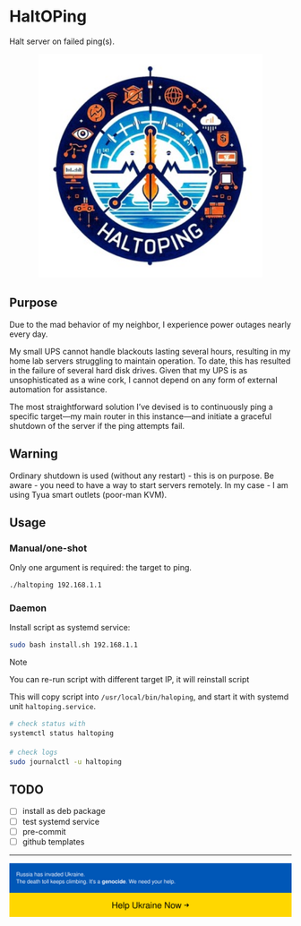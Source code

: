 # HaltOPing

Halt server on failed ping(s).

<p align="center">
    <img src="./img/haltoping_logo.jpg" width="400"/>
</p>

## Purpose

Due to the mad behavior of my neighbor, I experience power outages nearly every day.

My small UPS cannot handle blackouts lasting several hours, resulting in my home lab servers struggling to maintain operation. To date, this has resulted in the failure of several hard disk drives. Given that my UPS is as unsophisticated as a wine cork, I cannot depend on any form of external automation for assistance.

The most straightforward solution I’ve devised is to continuously ping a specific target—my main router in this instance—and initiate a graceful shutdown of the server if the ping attempts fail.

## Warning
Ordinary shutdown is used (without any restart) - this is on purpose. Be aware - you need to have a way to start servers remotely. In my case - I am using Tyua smart outlets (poor-man KVM).

## Usage

### Manual/one-shot

Only one argument is required: the target to ping.

```sh
./haltoping 192.168.1.1
```

### Daemon

Install script as systemd service:

```sh
sudo bash install.sh 192.168.1.1
```

> [!NOTE]
> You can re-run script with different target IP, it will reinstall script

This will copy script into `/usr/local/bin/haloping`, and start it with systemd unit `haltoping.service`.


```sh
# check status with
systemctl status haltoping

# check logs
sudo journalctl -u haltoping
```

## TODO

- [ ] install as deb package
- [ ] test systemd service
- [ ] pre-commit
- [ ] github templates

---

[![Stand With Ukraine](https://raw.githubusercontent.com/vshymanskyy/StandWithUkraine/main/banner2-direct.svg)](https://vshymanskyy.github.io/StandWithUkraine)
